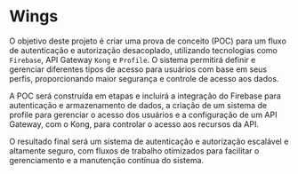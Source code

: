# Wings

O objetivo deste projeto é criar uma prova de conceito (POC) para um fluxo de autenticação e autorização desacoplado, utilizando tecnologias como `Firebase`, API Gateway `Kong` e `Profile`. O sistema permitirá definir e gerenciar diferentes tipos de acesso para usuários com base em seus perfis, proporcionando maior segurança e controle de acesso aos dados.

A POC será construída em etapas e incluirá a integração do Firebase para autenticação e armazenamento de dados, a criação de um sistema de profile para gerenciar o acesso dos usuários e a configuração de um API Gateway, com o Kong, para controlar o acesso aos recursos da API.

O resultado final será um sistema de autenticação e autorização escalável e altamente seguro, com fluxos de trabalho otimizados para facilitar o gerenciamento e a manutenção contínua do sistema.
